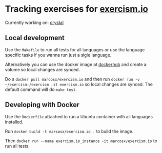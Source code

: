 # Tracking exercises for [exercism.io](http://exercism.io)

Currently working on: [crystal](https://crystal-lang.org)

## Local development

Use the `Makefile` to run all tests for all languages or use the language specific tasks if you wanna run just a sigle language.

Alternatively you can use the docker image at [dockerhub](https://hub.docker.com/r/marcosx/exercism.io/) and create a volume so local changes are synced.

Do a `docker pull marcosx/exercism.io` and then run `docker run -v ~/exercism:/exercism -it exercism.io` so local changes are synced. The default command will do `make test`.

## Developing with Docker

Use the `Dockerfile` attached to run a Ubuntu container with all languages installed.

Run `docker build -t marcosx/exercism.io .` to build the image.

Then `docker run --name exercism.io_instance -it marcosx/exercism.io` to run all tests.

